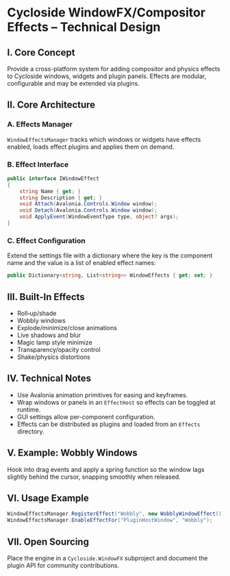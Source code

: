 # Cycloside WindowFX/Compositor Effects – Technical Design

## I. Core Concept
Provide a cross-platform system for adding compositor and physics effects to Cycloside windows, widgets and plugin panels. Effects are modular, configurable and may be extended via plugins.

## II. Core Architecture
### A. Effects Manager
`WindowEffectsManager` tracks which windows or widgets have effects enabled, loads effect plugins and applies them on demand.

### B. Effect Interface
```csharp
public interface IWindowEffect
{
    string Name { get; }
    string Description { get; }
    void Attach(Avalonia.Controls.Window window);
    void Detach(Avalonia.Controls.Window window);
    void ApplyEvent(WindowEventType type, object? args);
}
```

### C. Effect Configuration
Extend the settings file with a dictionary where the key is the component name and the value is a list of enabled effect names:
```csharp
public Dictionary<string, List<string>> WindowEffects { get; set; }
```

## III. Built-In Effects
- Roll‑up/shade
- Wobbly windows
- Explode/minimize/close animations
- Live shadows and blur
- Magic lamp style minimize
- Transparency/opacity control
- Shake/physics distortions

## IV. Technical Notes
- Use Avalonia animation primitives for easing and keyframes.
- Wrap windows or panels in an `EffectHost` so effects can be toggled at runtime.
- GUI settings allow per-component configuration.
- Effects can be distributed as plugins and loaded from an `Effects` directory.

## V. Example: Wobbly Windows
Hook into drag events and apply a spring function so the window lags slightly behind the cursor, snapping smoothly when released.

## VI. Usage Example
```csharp
WindowEffectsManager.RegisterEffect("Wobbly", new WobblyWindowEffect());
WindowEffectsManager.EnableEffectFor("PluginHostWindow", "Wobbly");
```

## VII. Open Sourcing
Place the engine in a `Cycloside.WindowFX` subproject and document the plugin API for community contributions.

